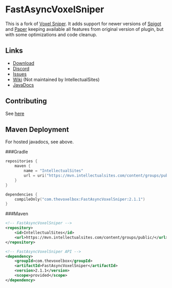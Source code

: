 # FastAsyncVoxelSniper

This is a fork of [Voxel Sniper](https://github.com/TVPT/VoxelSniper). It adds support for newer versions of [Spigot](https://www.spigotmc.org/) and [Paper](https://papermc.io/) keeping available all features from original version of plugin, but with some optimizations and code cleanup.

## Links

* [Download](https://dev.bukkit.org/projects/favs)
* [Discord](https://discord.gg/intellectualsites)
* [Issues](https://github.com/IntellectualSites/FastAsyncVoxelSniper/issues)
* [Wiki](https://voxelsniper.fandom.com/wiki/VoxelSniper_Wiki) (Not maintained by IntellectualSites)
* [JavaDocs](https://ci.athion.net/job/FastAsyncVoxelSniper-Javadocs/)

## Contributing
See [here](https://github.com/IntellectualSites/FastAsyncVoxelSniper/blob/main/CONTRIBUTING.md)

## Maven Deployment
For hosted javadocs, see above.

###Gradle
```kotlin
repositories {
    maven {
        name = "IntellectualSites"
        url = uri("https://mvn.intellectualsites.com/content/groups/public/")
    }
}

dependencies {
    compileOnly("com.thevoxelbox:FastAsyncVoxelSniper:2.1.1")
}
```

###Maven
```xml
<!-- FastAsyncVoxelSniper -->
<repository>
    <id>IntellectualSites</id>
    <url>https://mvn.intellectualsites.com/content/groups/public/</url>
</repository>

<!-- FastAsyncVoxelSniper API -->
<dependency>
    <groupId>com.thevoxelbox</groupId>
    <artifactId>FastAsyncVoxelSniper</artifactId>
    <version>2.1.1</version>
    <scope>provided</scope>
</dependency>
```
